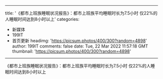 
---
title: '《都市上班族睡眠状况报告》：都市上班族平均睡眠时长为7.5小时 仅22%的人睡眠时间达到8小时以上'
categories: 
 - 新媒体
 - 199IT
 - 首页更新
headimg: 'https://picsum.photos/400/300?random=4898'
author: 199IT
comments: false
date: Tue, 22 Mar 2022 11:57:18 GMT
thumbnail: 'https://picsum.photos/400/300?random=4898'
---

<div>   
《都市上班族睡眠状况报告》：都市上班族平均睡眠时长为7.5小时 仅22%的人睡眠时间达到8小时以上  
</div>
            